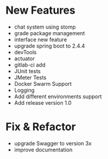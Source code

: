 # New Features
- chat system using stomp
- grade package management
- interface new feature
- upgrade spring boot to 2.4.4
- devTools
- actuator
- gitlab-ci add
- JUnit tests
- JMeter Tests
- Docker Swarm Support
- Logging
- Add different environments support
- Add release version 1.0


# Fix & Refactor
- upgrade Swagger to version 3x
- improve documentation
